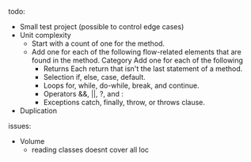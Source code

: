 todo:
- Small test project (possible to control edge cases)
- Unit complexity
	- Start with a count of one for the method.
	- Add one for each of the following flow-related elements that are found in the method.
		  Category	Add one for each of the following
		- Returns	Each return that isn't the last statement of a method.
		- Selection	if, else, case, default.
		- Loops	for, while, do-while, break, and continue.
		- Operators	&&, ||, ?, and :
		- Exceptions	catch, finally, throw, or throws clause.
- Duplication

issues:
- Volume
  - reading classes doesnt cover all loc
